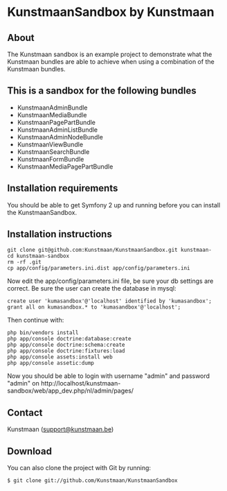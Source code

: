 KunstmaanSandbox by Kunstmaan
=================================

About
-----
The Kunstmaan sandbox is an example project to demonstrate what the Kunstmaan bundles are able to achieve when using a combination of the Kunstmaan bundles.

This is a sandbox for the following bundles
-------------------------------------------

* KunstmaanAdminBundle
* KunstmaanMediaBundle
* KunstmaanPagePartBundle
* KunstmaanAdminListBundle
* KunstmaanAdminNodeBundle
* KunstmaanViewBundle
* KunstmaanSearchBundle
* KunstmaanFormBundle
* KunstmaanMediaPagePartBundle


Installation requirements
-------------------------
You should be able to get Symfony 2 up and running before you can install the KunstmaanSandbox.

Installation instructions
-------------------------
```
git clone git@github.com:Kunstmaan/KunstmaanSandbox.git kunstmaan-
cd kunstmaan-sandbox
rm -rf .git
cp app/config/parameters.ini.dist app/config/parameters.ini
```

Now edit the app/config/parameters.ini file, be sure your db settings are correct. Be sure the user can create the database in mysql:

```
create user 'kumasandbox'@'localhost' identified by 'kumasandbox';
grant all on kumasandbox.* to 'kumasandbox'@'localhost';
```

Then continue with:

```
php bin/vendors install
php app/console doctrine:database:create
php app/console doctrine:schema:create
php app/console doctrine:fixtures:load
php app/console assets:install web
php app/console assetic:dump
```
Now you should be able to login with username "admin" and password "admin" on http://localhost/kunstmaan-sandbox/web/app_dev.php/nl/admin/pages/

Contact
-------
Kunstmaan (support@kunstmaan.be)

Download
--------
You can also clone the project with Git by running:

```
$ git clone git://github.com/Kunstmaan/KunstmaanSandbox
```